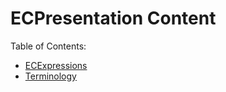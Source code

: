 # ECPresentation Content

Table of Contents:
- [ECExpressions](./ECExpressions.md)
- [Terminology](./Terminology.md)

